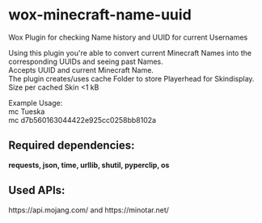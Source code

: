 # wox-minecraft-name-uuid
Wox Plugin for checking Name history and UUID for current Usernames

Using this plugin you're able to convert current Minecraft Names into the corresponding UUIDs and seeing past Names.<br/>
Accepts UUID and current Minecraft Name.<br/>
The plugin creates/uses cache Folder to store Playerhead for Skindisplay. Size per cached Skin <1 kB
<p>
Example Usage:<br/>
mc Tueska<br/>
mc d7b560163044422e925cc0258bb8102a
</p>
<h2>Required dependencies:</h2>
<b>requests, json, time, urllib, shutil, pyperclip, os</b>
<h2>Used APIs:</h2> 
https://api.mojang.com/ and https://minotar.net/
